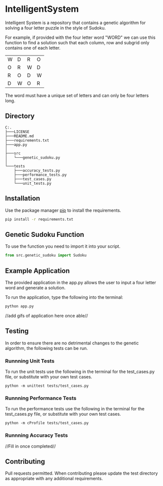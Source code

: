 # IntelligentSystem

Intelligent System is a repository that contains a genetic algorithm for solving a four letter puzzle in the style of Sudoku.

For example, if provided with the four letter word "WORD" we can use this function to find a solution such that each column, row and subgrid only contains one of each letter.

|   |   |   |   |
|---|---|---|---|
| W | D | R | O |
| O | R | W | D |
| R | O | D | W |
| D | W | O | R |

The word must have a unique set of letters and can only be four letters long.

## Directory
```
C:.
├───LICENSE
├───README.md
├───requirements.txt
├───app.py
│
├───src
│   └───genetic_sudoku.py
│
└───tests
    ├───accuracy_tests.py
    ├───performance_tests.py
    ├───test_cases.py
    └───unit_tests.py
```

## Installation
Use the package manager [pip](https://pypi.org/project/pip/) to install the requirements.
```bash
pip install -r requirements.txt
```

## Genetic Sudoku Function
To use the function you need to import it into your script.
```python
from src.genetic_sudoku import Sudoku
```

## Example Application

The provided application in the app.py allows the user to input a four letter word and generate a solution.

To run the application, type the following into the terminal:
```bash
python app.py
```

//add gifs of application here once able//

## Testing
In order to ensure there are no detrimental changes to the genetic algorithm, the following tests can be run.

### Runnning Unit Tests
To run the unit tests use the following in the terminal for the test_cases.py file, or substitute with your own test cases.
```
python -m unittest tests/test_cases.py
```

### Runnning Performance Tests
To run the performance tests use the following in the terminal for the test_cases.py file, or substitute with your own test cases.
```
python -m cProfile tests/test_cases.py
```

### Runnning Accuracy Tests
//Fill in once completed//

## Contributing
Pull requests permitted. When contributing please update the test directory as appropriate with any additional requirements. 